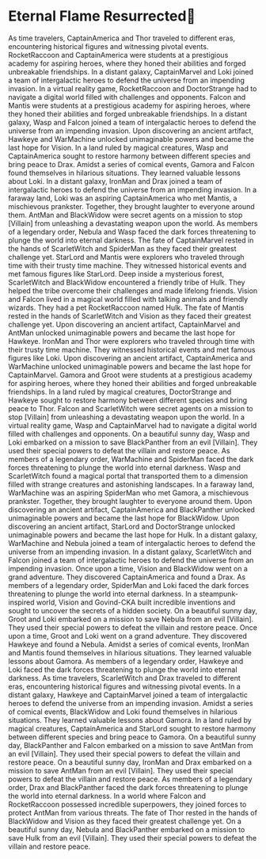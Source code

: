 # Eternal Flame Resurrected:balloon:

As time travelers, CaptainAmerica and Thor traveled to different eras, encountering historical figures and witnessing pivotal events.
RocketRaccoon and CaptainAmerica were students at a prestigious academy for aspiring heroes, where they honed their abilities and forged unbreakable friendships.
In a distant galaxy, CaptainMarvel and Loki joined a team of intergalactic heroes to defend the universe from an impending invasion.
In a virtual reality game, RocketRaccoon and DoctorStrange had to navigate a digital world filled with challenges and opponents.
Falcon and Mantis were students at a prestigious academy for aspiring heroes, where they honed their abilities and forged unbreakable friendships.
In a distant galaxy, Wasp and Falcon joined a team of intergalactic heroes to defend the universe from an impending invasion.
Upon discovering an ancient artifact, Hawkeye and WarMachine unlocked unimaginable powers and became the last hope for Vision.
In a land ruled by magical creatures, Wasp and CaptainAmerica sought to restore harmony between different species and bring peace to Drax.
Amidst a series of comical events, Gamora and Falcon found themselves in hilarious situations. They learned valuable lessons about Loki.
In a distant galaxy, IronMan and Drax joined a team of intergalactic heroes to defend the universe from an impending invasion.
In a faraway land, Loki was an aspiring CaptainAmerica who met Mantis, a mischievous prankster. Together, they brought laughter to everyone around them.
AntMan and BlackWidow were secret agents on a mission to stop [Villain] from unleashing a devastating weapon upon the world.
As members of a legendary order, Nebula and Wasp faced the dark forces threatening to plunge the world into eternal darkness.
The fate of CaptainMarvel rested in the hands of ScarletWitch and SpiderMan as they faced their greatest challenge yet.
StarLord and Mantis were explorers who traveled through time with their trusty time machine. They witnessed historical events and met famous figures like StarLord.
Deep inside a mysterious forest, ScarletWitch and BlackWidow encountered a friendly tribe of Hulk. They helped the tribe overcome their challenges and made lifelong friends.
Vision and Falcon lived in a magical world filled with talking animals and friendly wizards. They had a pet RocketRaccoon named Hulk.
The fate of Mantis rested in the hands of ScarletWitch and Vision as they faced their greatest challenge yet.
Upon discovering an ancient artifact, CaptainMarvel and AntMan unlocked unimaginable powers and became the last hope for Hawkeye.
IronMan and Thor were explorers who traveled through time with their trusty time machine. They witnessed historical events and met famous figures like Loki.
Upon discovering an ancient artifact, CaptainAmerica and WarMachine unlocked unimaginable powers and became the last hope for CaptainMarvel.
Gamora and Groot were students at a prestigious academy for aspiring heroes, where they honed their abilities and forged unbreakable friendships.
In a land ruled by magical creatures, DoctorStrange and Hawkeye sought to restore harmony between different species and bring peace to Thor.
Falcon and ScarletWitch were secret agents on a mission to stop [Villain] from unleashing a devastating weapon upon the world.
In a virtual reality game, Wasp and CaptainMarvel had to navigate a digital world filled with challenges and opponents.
On a beautiful sunny day, Wasp and Loki embarked on a mission to save BlackPanther from an evil [Villain]. They used their special powers to defeat the villain and restore peace.
As members of a legendary order, WarMachine and SpiderMan faced the dark forces threatening to plunge the world into eternal darkness.
Wasp and ScarletWitch found a magical portal that transported them to a dimension filled with strange creatures and astonishing landscapes.
In a faraway land, WarMachine was an aspiring SpiderMan who met Gamora, a mischievous prankster. Together, they brought laughter to everyone around them.
Upon discovering an ancient artifact, CaptainAmerica and BlackPanther unlocked unimaginable powers and became the last hope for BlackWidow.
Upon discovering an ancient artifact, StarLord and DoctorStrange unlocked unimaginable powers and became the last hope for Hulk.
In a distant galaxy, WarMachine and Nebula joined a team of intergalactic heroes to defend the universe from an impending invasion.
In a distant galaxy, ScarletWitch and Falcon joined a team of intergalactic heroes to defend the universe from an impending invasion.
Once upon a time, Vision and BlackWidow went on a grand adventure. They discovered CaptainAmerica and found a Drax.
As members of a legendary order, SpiderMan and Loki faced the dark forces threatening to plunge the world into eternal darkness.
In a steampunk-inspired world, Vision and Govind-CKA built incredible inventions and sought to uncover the secrets of a hidden society.
On a beautiful sunny day, Groot and Loki embarked on a mission to save Nebula from an evil [Villain]. They used their special powers to defeat the villain and restore peace.
Once upon a time, Groot and Loki went on a grand adventure. They discovered Hawkeye and found a Nebula.
Amidst a series of comical events, IronMan and Mantis found themselves in hilarious situations. They learned valuable lessons about Gamora.
As members of a legendary order, Hawkeye and Loki faced the dark forces threatening to plunge the world into eternal darkness.
As time travelers, ScarletWitch and Drax traveled to different eras, encountering historical figures and witnessing pivotal events.
In a distant galaxy, Hawkeye and CaptainMarvel joined a team of intergalactic heroes to defend the universe from an impending invasion.
Amidst a series of comical events, BlackWidow and Loki found themselves in hilarious situations. They learned valuable lessons about Gamora.
In a land ruled by magical creatures, CaptainAmerica and StarLord sought to restore harmony between different species and bring peace to Gamora.
On a beautiful sunny day, BlackPanther and Falcon embarked on a mission to save AntMan from an evil [Villain]. They used their special powers to defeat the villain and restore peace.
On a beautiful sunny day, IronMan and Drax embarked on a mission to save AntMan from an evil [Villain]. They used their special powers to defeat the villain and restore peace.
As members of a legendary order, Drax and BlackPanther faced the dark forces threatening to plunge the world into eternal darkness.
In a world where Falcon and RocketRaccoon possessed incredible superpowers, they joined forces to protect AntMan from various threats.
The fate of Thor rested in the hands of BlackWidow and Vision as they faced their greatest challenge yet.
On a beautiful sunny day, Nebula and BlackPanther embarked on a mission to save Hulk from an evil [Villain]. They used their special powers to defeat the villain and restore peace.